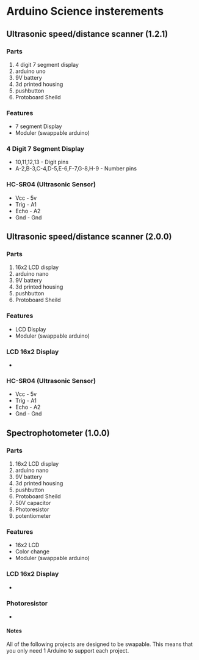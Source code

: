 # Arduino Science insterements  
## Ultrasonic speed/distance scanner (1.2.1)
### Parts
1. 4 digit 7 segment display 
2. arduino uno
3. 9V battery
4. 3d printed housing
5. pushbutton
6. Protoboard Sheild

### Features
* 7 segment Display
* Moduler (swappable arduino)

### 4 Digit 7 Segment Display
* 10,11,12,13 - Digit pins
* A-2,B-3,C-4,D-5,E-6,F-7,G-8,H-9 - Number pins

### HC-SR04 (Ultrasonic Sensor)
* Vcc - 5v
* Trig - A1
* Echo - A2
* Gnd - Gnd

## Ultrasonic speed/distance scanner (2.0.0)
### Parts
1. 16x2 LCD display
2. arduino nano
3. 9V battery
4. 3d printed housing
5. pushbutton
6. Protoboard Sheild

### Features
* LCD Display
* Moduler (swappable arduino)

### LCD 16x2 Display
*

### HC-SR04 (Ultrasonic Sensor)
* Vcc - 5v
* Trig - A1
* Echo - A2
* Gnd - Gnd

## Spectrophotometer (1.0.0)
### Parts
1. 16x2 LCD display
2. arduino nano
3. 9V battery
4. 3d printed housing
5. pushbutton
6. Protoboard Sheild
7. 50V capacitor
8. Photoresistor
9. potentiometer

### Features
* 16x2 LCD
* Color change
* Moduler (swappable arduino)

### LCD 16x2 Display
*

### Photoresistor
* 

#### Notes
All of the following projects are designed to be swapable. This means that you only need 1 Arduino to support each project.
